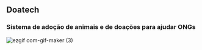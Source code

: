 ## Doatech

### Sistema de adoção de animais e de doações para ajudar ONGs 
![ezgif com-gif-maker (3)](https://user-images.githubusercontent.com/44590705/161434019-809c3abd-8f26-469b-909f-984ec0e7e186.gif)
